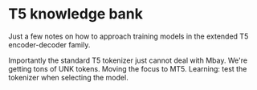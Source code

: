 # T5 knowledge bank

Just a few notes on how to approach training models in the extended T5 encoder-decoder family.

Importantly the standard T5 tokenizer just cannot deal with Mbay. We're getting tons of UNK tokens. Moving the focus to MT5. Learning: test the tokenizer when selecting the model.
